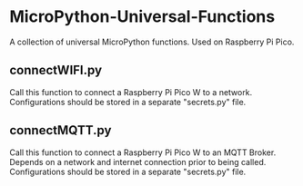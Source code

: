 # MicroPython-Universal-Functions
 A collection of universal MicroPython functions. Used on Raspberry Pi Pico.

 ## connectWIFI.py

 Call this function to connect a Raspberry Pi Pico W to a network. Configurations should be stored in a separate "secrets.py" file.

 ## connectMQTT.py

 Call this function to connect a Raspberry Pi Pico W to an MQTT Broker. Depends on a network and internet connection prior to being called. Configurations should be stored in a separate "secrets.py" file.
